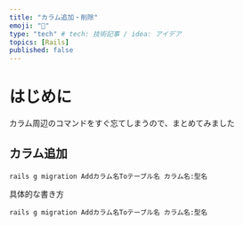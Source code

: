 ```yaml
---
title: "カラム追加・削除"
emoji: "🐥"
type: "tech" # tech: 技術記事 / idea: アイデア
topics: [Rails]
published: false
---
```

# はじめに
カラム周辺のコマンドをすぐ忘てしまうので、まとめてみました

## カラム追加
```
rails g migration Addカラム名Toテーブル名 カラム名:型名
```
具体的な書き方
```
rails g migration Addカラム名Toテーブル名 カラム名:型名
```
